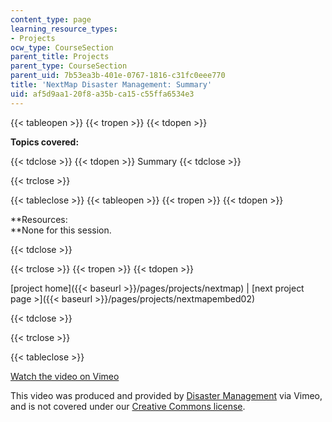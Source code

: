 ```yaml
---
content_type: page
learning_resource_types:
- Projects
ocw_type: CourseSection
parent_title: Projects
parent_type: CourseSection
parent_uid: 7b53ea3b-401e-0767-1816-c31fc0eee770
title: 'NextMap Disaster Management: Summary'
uid: af5d9aa1-20f8-a35b-ca15-c55ffa6534e3
---
```


{{< tableopen >}}
{{< tropen >}}
{{< tdopen >}}


**Topics covered:**


{{< tdclose >}}
{{< tdopen >}}
Summary
{{< tdclose >}}

{{< trclose >}}

{{< tableclose >}}
{{< tableopen >}}
{{< tropen >}}
{{< tdopen >}}


**Resources:  
**None for this session.


{{< tdclose >}}

{{< trclose >}}
{{< tropen >}}
{{< tdopen >}}


[project home]({{< baseurl >}}/pages/projects/nextmap) | [next project page >]({{< baseurl >}}/pages/projects/nextmapembed02)


{{< tdclose >}}

{{< trclose >}}

{{< tableclose >}}

[Watch the video on Vimeo](http://vimeo.com/moogaloop.swf?clip_id=4873223&server=vimeo.com&show_title=0&show_byline=0&show_portrait=0&color=&fullscreen=0&group_id=)[](http://vimeo.com/moogaloop.swf?clip_id=2475948&server=vimeo.com&show_title=0&show_byline=0&show_portrait=0&color=&fullscreen=0&group_id=)

This video was produced and provided by [Disaster Management](http://vimeo.com/user807017) via Vimeo, and is not covered under our [Creative Commons license](/terms/#cc).